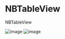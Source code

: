 NBTableView
===========

NBTableView

 ![image](https://github.com/OpeningO/NBTableView/row/master/ios6.png)
 ![image](https://github.com/OpeningO/NBTableView/row/master/ios7.png)
